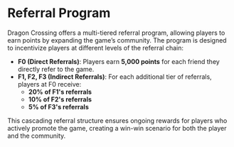 # Referral Program

Dragon Crossing offers a multi-tiered referral program, allowing players to earn points by expanding the game’s community. The program is designed to incentivize players at different levels of the referral chain:

* **F0 (Direct Referrals)**: Players earn **5,000 points** for each friend they directly refer to the game.
* **F1, F2, F3 (Indirect Referrals)**: For each additional tier of referrals, players at F0 receive:
  * **20% of F1's referrals**
  * **10% of F2's referrals**
  * **5% of F3's referrals**

This cascading referral structure ensures ongoing rewards for players who actively promote the game, creating a win-win scenario for both the player and the community.

